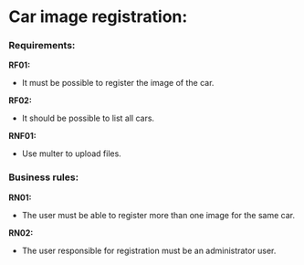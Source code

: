 # Car image registration:

### Requirements:
**RF01:**
- It must be possible to register the image of the car.

**RF02:**
- It should be possible to list all cars.

**RNF01:**
- Use multer to upload files.

### Business rules:
**RN01:** 
- The user must be able to register more than one image for the same car.

**RN02:** 
- The user responsible for registration must be an administrator user.
